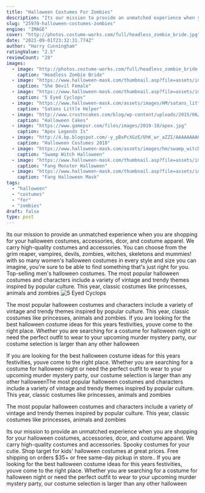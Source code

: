 ```yaml
---
title: "Halloween Costumes For Zombies"
description: "Its our mission to provide an unmatched experience when you are shopping for your halloween costumes, accessories, dcor, and costume apparel. We carry high-quality costumes and accessories"
slug: "25970-halloween-costumes-zombies"
engine: "IMAGE"
cover: "http://photos.costume-works.com/full/headless_zombie_bride.jpg"
date: "2021-09-01T23:32:31.774Z"
author: "Harry Cunningham"
ratingValue: "2.5"
reviewCount: "28"
images:
  - image: "http://photos.costume-works.com/full/headless_zombie_bride.jpg"
    caption: "Headless Zombie Bride"
  - image: "https://www.halloween-mask.com/thumbnail.asp?file=assets/images/nikki/catwoman_007_nikki.jpg&maxx=500&maxy=0"
    caption: "She Devil Female"
  - image: "https://www.halloween-mask.com/thumbnail.asp?file=assets/images/morb/12/5_eyed_cyclops_m37115morb.jpg&maxx=500&maxy=0"
    caption: "5 Eyed Cyclops"
  - image: "https://www.halloween-mask.com/assets/images/HM/satans_little_helper3_hm116.jpg"
    caption: "Satans Little Helper"
  - image: "http://www.crustncakes.com/blog/wp-content/uploads/2015/06/f63a3dd4d5e18922bd8620422da9fead.jpg"
    caption: "Halloween Cakes"
  - image: "https://www.gamepur.com/files/images/2019-10/apex.jpg"
    caption: "Apex Legends Is"
  - image: "http://4.bp.blogspot.com/-y_pBxPcXGzE/UhK_wr_aZZI/AAAAAAAAGyE/0u0SHkOjS9E/s1600/witch_doctor.jpg"
    caption: "Halloween Costumes 2018"
  - image: "https://www.halloween-mask.com/assets/images/hm/swamp_witch4_hm133.jpg"
    caption: "Swamp Witch Halloween"
  - image: "https://www.halloween-mask.com/thumbnail.asp?file=assets/images/zgone/13/fang_monster_mc1003zgne.jpg&maxx=500&maxy=0"
    caption: "Fang Monster Halloween"
  - image: "https://www.halloween-mask.com/thumbnail.asp?file=assets/images/morb/10/fang_36732morb.jpg&maxx=500&maxy=0"
    caption: "Fang Halloween Mask"
tags:
  - "halloween"
  - "costumes"
  - "for"
  - "zombies"
draft: false
type: post
---
```


Its our mission to provide an unmatched experience when you are shopping for your halloween costumes, accessories, dcor, and costume apparel. We carry high-quality costumes and accessories. You can choose from the grim reaper, vampires, devils, zombies, witches, skeletons and mummies! with so many women's halloween costumes in every style and size you can imagine, you're sure to be able to find something that's just right for you. Top-selling men's halloween costumes. The most popular halloween costumes and characters include a variety of vintage and trendy themes inspired by popular culture. This year, classic costumes like princesses, animals and zombies
![5 Eyed Cyclops](https://www.halloween-mask.com/thumbnail.asp?file=assets/images/morb/12/5_eyed_cyclops_m37115morb.jpg&maxx=500&maxy=0 "5 Eyed Cyclops")

The most popular halloween costumes and characters include a variety of vintage and trendy themes inspired by popular culture. This year, classic costumes like princesses, animals and zombies. If you are looking for the best halloween costume ideas for this years festivities, youve come to the right place. Whether you are searching for a costume for halloween night or need the perfect outfit to wear to your upcoming murder mystery party, our costume selection is larger than any other halloween
<!--inArticleAds-->

<!--galleryOne-->

If you are looking for the best halloween costume ideas for this years festivities, youve come to the right place. Whether you are searching for a costume for halloween night or need the perfect outfit to wear to your upcoming murder mystery party, our costume selection is larger than any other halloweenThe most popular halloween costumes and characters include a variety of vintage and trendy themes inspired by popular culture. This year, classic costumes like princesses, animals and zombies
<!--inArticleAds-->

<!--galleryTwo-->

The most popular halloween costumes and characters include a variety of vintage and trendy themes inspired by popular culture. This year, classic costumes like princesses, animals and zombies
<!--galleryThree-->

Its our mission to provide an unmatched experience when you are shopping for your halloween costumes, accessories, dcor, and costume apparel. We carry high-quality costumes and accessories. Spooky costumes for your cutie. Shop target for kids' halloween costumes at great prices. Free shipping on orders $35+ or free same-day pickup in store.. If you are looking for the best halloween costume ideas for this years festivities, youve come to the right place. Whether you are searching for a costume for halloween night or need the perfect outfit to wear to your upcoming murder mystery party, our costume selection is larger than any other halloween